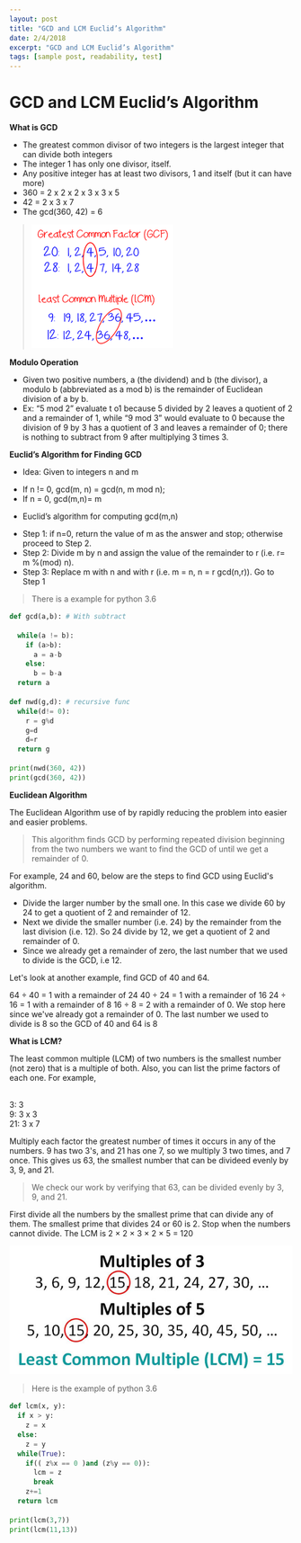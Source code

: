 ```yaml
---
layout: post
title: "GCD and LCM Euclid’s Algorithm"
date: 2/4/2018
excerpt: "GCD and LCM Euclid’s Algorithm"
tags: [sample post, readability, test]
---
```

**GCD and LCM Euclid’s Algorithm**
===
**What is GCD** 

+	The greatest common divisor of two integers is the largest integer that can divide both integers
+	The integer 1 has only one divisor, itself. 
+	Any positive integer has at least two divisors, 1 and itself (but it can have more)
+	360 = 2 x 2 x 2 x 3 x 3 x 5
+	42 = 2 x 3 x 7
+	The gcd(360, 42) =  6

>![gcd-lcm](/assets/img/gcd-lcm.png)

**Modulo Operation** 

+	Given two positive numbers, a (the dividend) and b (the divisor), a modulo b (abbreviated as a mod b) is the remainder of Euclidean division of a by b.
+	Ex: “5 mod 2” evaluate t o1 because 5 divided by 2 leaves a quotient of 2 and a remainder of 1, while “9 mod 3” would evaluate to 0 because the division of 9 by 3 has a quotient of 3 and leaves a remainder of 0; there is nothing to subtract from 9 after multiplying 3 times 3.

**Euclid’s Algorithm for Finding GCD**

+	Idea: Given to integers n and m 
-	If n != 0, gcd(m, n) = gcd(n, m mod n);
-	If n = 0, gcd(m,n)= m
+	Euclid’s algorithm for computing gcd(m,n)
-	Step 1: if n=0, return the value of m as the answer and stop; otherwise proceed to Step 2.
-	Step 2: Divide m by n and assign the value of the remainder to r (i.e. r= m %(mod) n).
-	Step 3: Replace m with n and with r (i.e. m = n, n = r  gcd(n,r)). Go to Step 1

> There is a example for python 3.6 

```python
def gcd(a,b): # With subtract 
  
  while(a != b):
    if (a>b):
      a = a-b
    else:
      b = b-a
  return a
  
def nwd(g,d): # recursive func
  while(d!= 0):
    r = g%d
    g=d
    d=r
  return g

print(nwd(360, 42))
print(gcd(360, 42))
```

**Euclidean Algorithm**

The Euclidean Algorithm use of by rapidly reducing the problem into easier and easier problems. 

> This algorithm finds GCD by performing repeated division beginning from the two numbers we want to find the GCD of until we get a remainder of 0. 

For example, 24 and 60, below are the steps to find GCD using Euclid's algorithm.

+ Divide the larger number by the small one. In this case we divide 60 by 24 to get a quotient of 2 and remainder of 12.
+ Next we divide the smaller number (i.e. 24) by the remainder from the last division (i.e. 12). So 24 divide by 12, we get a quotient of 2 and remainder of 0.
+ Since we already get a remainder of zero, the last number that we used to divide is the GCD, i.e 12.

Let's look at another example, find GCD of 40 and 64.

64 ÷ 40 = 1 with a remainder of 24
40 ÷ 24 = 1 with a remainder of 16
24 ÷ 16 = 1 with a remainder of 8
16 ÷ 8 = 2 with a remainder of 0.
We stop here since we've already got a remainder of 0. The last number we used to divide is 8 so the GCD of 40 and 64 is 8

**What is LCM?**

The least common multiple (LCM) of two numbers is the smallest number (not zero) that is a multiple of both.
Also, you can list the prime factors of each one. For example,

<br /> 3: 3
<br /> 9: 3 x 3
<br /> 21: 3 x 7

Multiply each factor the greatest number of times it occurs in any of the numbers. 9 has two 3's, and 21 has one 7, so we multiply 3 two times, and 7 once. This gives us 63, the smallest number that can be divideed evenly by 3, 9, and 21.

> We check our work by verifying that 63, can be divided evenly by 3, 9, and 21.

First divide all the numbers by the smallest prime that can divide any of them. The smallest prime that divides 24 or 60 is 2. Stop when the numbers cannot divide. The LCM is 2 × 2 × 3 × 2 × 5 = 120

![LCM](/assets/img/LCM.jpg)

> Here is the example of python 3.6

```python
def lcm(x, y):  
  if x > y:
    z = x
  else:
    z = y
  while(True):  
    if(( z%x == 0 )and (z%y == 0)):
      lcm = z
      break
    z+=1  
  return lcm
  
print(lcm(3,7))
print(lcm(11,13))
```
